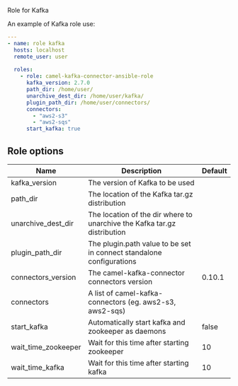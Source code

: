 Role for Kafka

An example of Kafka role use:

```yaml
---
- name: role kafka
  hosts: localhost
  remote_user: user
  
  roles:
    - role: camel-kafka-connector-ansible-role
      kafka_version: 2.7.0
      path_dir: /home/user/
      unarchive_dest_dir: /home/user/kafka/
      plugin_path_dir: /home/user/connectors/
      connectors:
        - "aws2-s3"
        - "aws2-sqs"
      start_kafka: true
```

## Role options

| Name                                 | Description                                                                         | Default
|--------------------------------------|-------------------------------------------------------------------------------------|-----------------------
| kafka_version                        | The version of Kafka to be used                                                     |
| path_dir                             | The location of the Kafka tar.gz distribution                                       |
| unarchive_dest_dir                   | The location of the dir where to unarchive the Kafka tar.gz distribution            |
| plugin_path_dir                      | The plugin.path value to be set in connect standalone configurations                |
| connectors_version                   | The camel-kafka-connector connectors version                                        | 0.10.1
| connectors                           | A list of camel-kafka-connectors (eg. aws2-s3, aws2-sqs)                            |
| start_kafka                          | Automatically start kafka and zookeeper as daemons                                  | false
| wait_time_zookeeper                  | Wait for this time after starting zookeeper                                         | 10
| wait_time_kafka                      | Wait for this time after starting kafka                                             | 10
